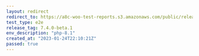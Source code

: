 ```yaml
---
layout: redirect
redirect_to: https://a8c-woo-test-reports.s3.amazonaws.com/public/release/7.4.0-beta.1/php-8.1/e2e/index.html
test_type: e2e
release_tag: 7.4.0-beta.1
env_description: "php-8.1"
created_at: "2023-01-24T22:10:21Z"
passed: true
---
```

